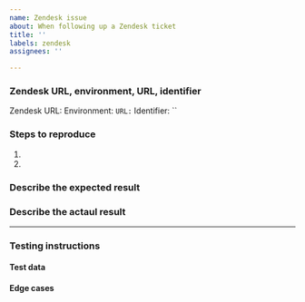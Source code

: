 ```yaml
---
name: Zendesk issue
about: When following up a Zendesk ticket
title: ''
labels: zendesk
assignees: ''

---
```


<!--
Check the following when creating an issue:
* Did you add a proper title?
  * Start with a verb e.g. _Fix_ or _Update_ (imperative mood)
  * Only a capital at the start of the title (except for brand names e.g. _GitHub_)
  * No punctuation
* Did you add it in the right project ([Development](https://github.com/orgs/Phished-BV/projects/2/views/1))?
* Did you add the correct labels?
-->

### Zendesk URL, environment, URL, identifier

Zendesk URL: 
Environment: ``
URL: ``
Identifier: ``

### Steps to reproduce
<!-- steps to reproduce the behaviour -->

1.
2.

### Describe the expected result

### Describe the actaul result
<!-- specifications, designs, screenshots, videos, information for QA -->

---

### Testing instructions

#### Test data
<!-- database tables, environment variables, feature flags, Postman collection, permissions -->

#### Edge cases
<!-- non-happy paths that should be tested -->
